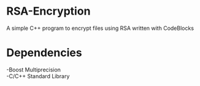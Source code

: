 # RSA-Encryption
A simple C++ program to encrypt files using RSA written with CodeBlocks

# Dependencies
-Boost Multiprecision<br/>
-C/C++ Standard Library